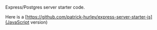 Express/Postgres server starter code.

Here is a [https://github.com/patrick-hurley/express-server-starter-js](JavaScript version)
